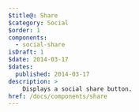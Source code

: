 ```yaml
---
$title@: Share
$category: Social
$order: 1
components:
  - social-share
isDraft: 1
$date: 2014-03-17
$dates:
  published: 2014-03-17
description: >
    Displays a social share button.
href: /docs/components/share
---
```

<amp-social-share type="email"></amp-social-share>
 <amp-social-share type="facebook"
   data-param-app_id="254325784911610"></amp-social-share>
 <amp-social-share type="gplus"></amp-social-share>
 <amp-social-share type="linkedin"></amp-social-share>
 <amp-social-share type="pinterest"></amp-social-share>
 <amp-social-share type="tumblr"></amp-social-share>
 <amp-social-share type="twitter"></amp-social-share>
 <amp-social-share type="whatsapp"></amp-social-share>
